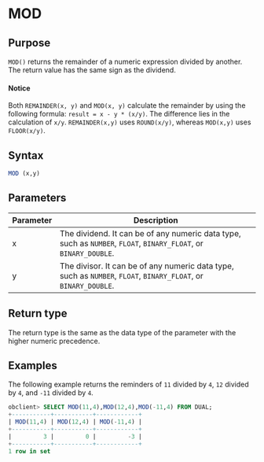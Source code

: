 # MOD

## Purpose

`MOD()` returns the remainder of a numeric expression divided by another. The return value has the same sign as the dividend.

  <main id="notice" type='notice'>
    <h4>Notice</h4>
    <p>Both <code>REMAINDER(x, y)</code> and <code>MOD(x, y)</code> calculate the remainder by using the following formula: <code>result = x - y * (x/y)</code>. The difference lies in the calculation of <code>x/y</code>. <code>REMAINDER(x,y)</code> uses <code>ROUND(x/y)</code>, whereas <code>MOD(x,y)</code> uses <code>FLOOR(x/y)</code>. </p>
  </main>

## Syntax

```sql
MOD (x,y)
```

## Parameters

| Parameter | Description |
|----|--------------------------------------------------------------------|
| x | The dividend. It can be of any numeric data type, such as `NUMBER`, `FLOAT`, `BINARY_FLOAT`, or `BINARY_DOUBLE`.  |
| y | The divisor. It can be of any numeric data type, such as `NUMBER`, `FLOAT`, `BINARY_FLOAT`, or `BINARY_DOUBLE`.  |

## Return type

The return type is the same as the data type of the parameter with the higher numeric precedence.

## Examples

The following example returns the reminders of `11` divided by `4`, `12` divided by `4`, and `-11` divided by `4`.

```sql
obclient> SELECT MOD(11,4),MOD(12,4),MOD(-11,4) FROM DUAL;
+-----------+-----------+------------+
| MOD(11,4) | MOD(12,4) | MOD(-11,4) |
+-----------+-----------+------------+
|         3 |         0 |         -3 |
+-----------+-----------+------------+
1 row in set
```
